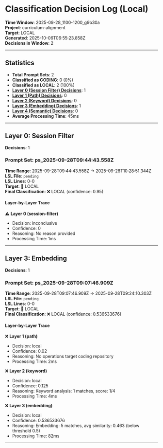 # Classification Decision Log (Local)

**Time Window**: 2025-09-28_1100-1200_g9b30a<br>
**Project**: curriculum-alignment<br>
**Target**: LOCAL<br>
**Generated**: 2025-10-06T06:55:23.858Z<br>
**Decisions in Window**: 2

---

## Statistics

- **Total Prompt Sets**: 2
- **Classified as CODING**: 0 (0%)
- **Classified as LOCAL**: 2 (100%)
- **[Layer 0 (Session Filter) Decisions](#layer-0-session-filter)**: 1
- **[Layer 1 (Path) Decisions](#layer-1-path)**: 0
- **[Layer 2 (Keyword) Decisions](#layer-2-keyword)**: 0
- **[Layer 3 (Embedding) Decisions](#layer-3-embedding)**: 1
- **[Layer 4 (Semantic) Decisions](#layer-4-semantic)**: 0
- **Average Processing Time**: 45ms

---

## Layer 0: Session Filter

**Decisions**: 1

### Prompt Set: ps_2025-09-28T09:44:43.558Z

**Time Range**: 2025-09-28T09:44:43.558Z → 2025-09-28T10:28:51.344Z<br>
**LSL File**: `pending`<br>
**LSL Lines**: 0-0<br>
**Target**: 📍 LOCAL<br>
**Final Classification**: ❌ LOCAL (confidence: 0.95)

#### Layer-by-Layer Trace

⚠️ **Layer 0 (session-filter)**
- Decision: inconclusive
- Confidence: 0
- Reasoning: No reason provided
- Processing Time: 1ms

---

## Layer 3: Embedding

**Decisions**: 1

### Prompt Set: ps_2025-09-28T09:07:46.909Z

**Time Range**: 2025-09-28T09:07:46.909Z → 2025-09-28T09:24:10.303Z<br>
**LSL File**: `pending`<br>
**LSL Lines**: 0-0<br>
**Target**: 📍 LOCAL<br>
**Final Classification**: ❌ LOCAL (confidence: 0.536533676)

#### Layer-by-Layer Trace

❌ **Layer 1 (path)**
- Decision: local
- Confidence: 0.02
- Reasoning: No operations target coding repository
- Processing Time: 2ms

❌ **Layer 2 (keyword)**
- Decision: local
- Confidence: 0.125
- Reasoning: Keyword analysis: 1 matches, score: 1/4
- Processing Time: 4ms

❌ **Layer 3 (embedding)**
- Decision: local
- Confidence: 0.536533676
- Reasoning: Embedding: 5 matches, avg similarity: 0.463 (below threshold 0.5)
- Processing Time: 82ms

---

